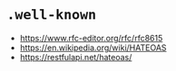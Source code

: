 # `.well-known`

  - https://www.rfc-editor.org/rfc/rfc8615
  - https://en.wikipedia.org/wiki/HATEOAS
  - https://restfulapi.net/hateoas/

